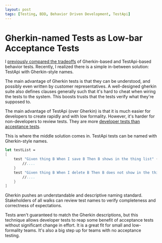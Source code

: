 ```yaml
---
layout: post
tags: [Testing, BDD, Behavior Driven Development, TestApi]
---
```


# Gherkin-named Tests as Low-bar Acceptance Tests

I [previously compared the tradeoffs](../_posts/2021-06-11-Gherkin-vs-TestApi.md) of Gherkin-based and TestApi-based behavior tests. Recently, I realized there is a simple in-between solution: TestApi with Gherkin-style names.

The main advantage of Gherkin tests is that they can be understood, and possibly even written by customer representatives. A well-designed gherkin suite also defines clauses generally such that it's hard to cheat when wiring the tests to the system. This boosts trusts that the tests verify what they're supposed to.

The main advantage of TestApi (over Gherkin) is that it is much easier for developers to create rapidly and with low formality. However, it's harder for non-developers to review tests. They are more [developer tests than acceptance tests](../_posts/2021-08-30-Test-Types-and-Lifecycle-Phases.md).

This is where the middle solution comes in. TestApi tests can be named with Gherkin-style names. 

```fs
let testList = 
[
    test "Given thing B When I save B Then B shows in the thing list" {
        //....
    }
    test "Given thing B When I delete B Then B does not show in the thing list" {
        //....
    }
]
```

Gherkin pushes an understandable and descriptive naming standard. Stakeholders of all walks can review test names to verify completeness and correctness of expectations. 

Tests aren't guaranteed to match the Gherkin descriptions, but this technique allows developer tests to reap some benefit of acceptance tests without significant change in effort. It is a great fit for small and low-formality teams. It's also a big step up for teams with no acceptance testing.

